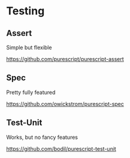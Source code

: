 # Testing

## Assert

Simple but flexible

<https://github.com/purescript/purescript-assert>

## Spec

Pretty fully featured

<https://github.com/owickstrom/purescript-spec>

## Test-Unit

Works, but no fancy features

<https://github.com/bodil/purescript-test-unit>
